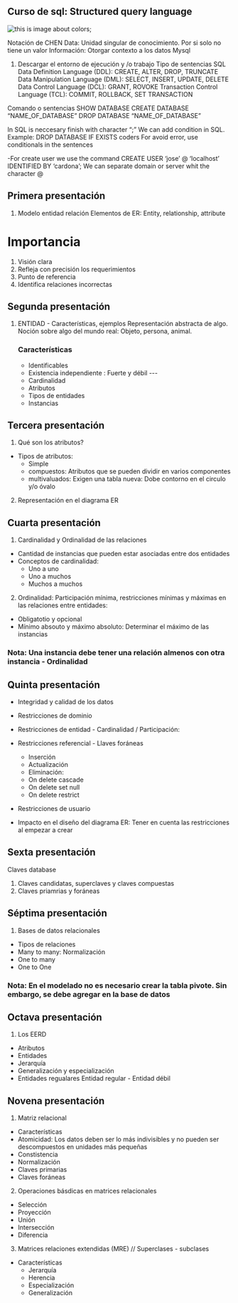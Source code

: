 ## Curso de sql: Structured query language
![this is image about colors](https://www.pexels.com/photo/pink-and-yellow-wallpaper-1170576/);

Notación de CHEN
Data: Unidad singular de conocimiento. Por si solo no tiene un valor 
Información: Otorgar contexto a los datos
Mysql
1.	Descargar el entorno de ejecución y /o trabajo
Tipo de sentencias SQL	
Data Definition Language (DDL): CREATE, ALTER, DROP, TRUNCATE
Data Manipulation Language (DML): SELECT, INSERT, UPDATE, DELETE
Data Control Language (DCL): GRANT, ROVOKE
Transaction Control Language (TCL): COMMIT, ROLLBACK, SET TRANSACTION

Comando o sentencias
SHOW DATABASE 
CREATE DATABASE “NAME_OF_DATABASE”
DROP DATABASE “NAME_OF_DATABASE”

In SQL is neccesary finish with character “;”
We can add condition in SQL. 
Example:
DROP DATABASE IF EXISTS coders
For avoid error, use conditionals in the sentences 

-For create user we use the command 
CREATE USER ‘jose’ @ ‘localhost’ IDENTIFIED BY ‘cardona’;
We can separate domain or server whit the character @



## Primera presentación
1. Modelo entidad relación
   Elementos de ER: Entity, relationship, attribute 

# Importancia
1. Visión clara
2. Refleja con precisión los requerimientos
3. Punto de referencia
4. Identifica relaciones incorrectas 

## Segunda presentación 
1. ENTIDAD - Características, ejemplos 
    Representación abstracta de algo. Noción sobre algo del mundo real: Objeto, persona, animal.
    ### Características
    - Identificables
    - Existencia independiente : Fuerte y débil ---
    - Cardinalidad 
    - Atributos 
    - Tipos de entidades
    - Instancias

## Tercera presentación 
1. Qué son los atributos?
- Tipos de atributos: 
  - Simple
  - compuestos: Atributos que se pueden dividir en varios componentes
  - multivaluados: Exigen una tabla nueva: Dobe contorno en el circulo y/o óvalo 

2. Representación en el diagrama ER

## Cuarta presentación 
1. Cardinalidad y Ordinalidad de las relaciones
 - Cantidad de instancias que pueden estar asociadas entre dos entidades
 - Conceptos de cardinalidad: 
    - Uno a uno
    - Uno a muchos 
    - Muchos a muchos 
2. Ordinalidad: Participación mínima, restricciones mínimas y máximas en las relaciones entre entidades: 
- Obligatotio y opcional 
- Mínimo absouto y máximo absoluto: Determinar el máximo de las instancias 
 ### Nota: Una instancia debe tener una relación almenos con otra instancia - Ordinalidad

## Quinta presentación
- Integridad y calidad de los datos
- Restricciones de dominio 
- Restricciones de entidad - Cardinalidad / Participación: 
- Restricciones referencial - Llaves foráneas
   - Inserción 
   - Actualización 
   - Eliminación: 
    - On delete cascade
    - On delete set null
    - On delete restrict
- Restricciones de usuario 

- Impacto en el diseño del diagrama ER: Tener en cuenta las restricciones al empezar a crear 

## Sexta presentación 
Claves database
1. Claves candidatas, superclaves y claves compuestas 
2. Claves priamrias y foráneas 

## Séptima presentación 
1. Bases de datos relacionales
- Tipos de relaciones
 - Many to many: Normalización 
 - One to many
 - One to One
 ### Nota: En el modelado no es necesario crear la tabla pivote. Sin embargo, se debe agregar en la base de datos

## Octava presentación
1. Los EERD
 - Atributos 
 - Entidades
 - Jerarquía
 - Generalización y especialización 
 - Entidades regualares
 Entidad regular - Entidad débil 

## Novena presentación 
1. Matriz relacional 
  - Características
   - Atomicidad: Los datos deben ser lo más indivisibles y no pueden ser descompuestos en unidades más pequeñas
   - Constistencia
   - Normalización 
   - Claves primarias
   - Claves foráneas

2. Operaciones básdicas en matrices relacionales
 - Selección 
 - Proyección
 - Unión
 - Intersección 
 - Diferencia

3. Matrices relaciones extendidas (MRE) // Superclases - subclases
 - Características 
    - Jerarquía
    - Herencia
    - Especialización
    - Generalización 



